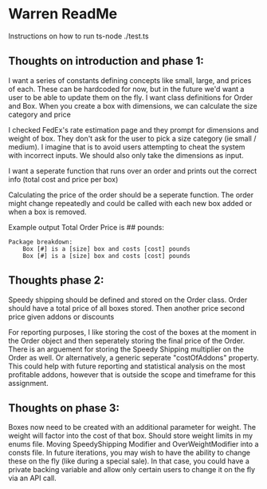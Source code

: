 # Warren ReadMe 

Instructions on how to run
ts-node ./test.ts


## Thoughts on introduction and phase 1: 

I want a series of constants defining concepts like small, large, and prices of each. These can be hardcoded for now, but in the future we'd want a user to be able to update them on the fly. 
I want class definitions for Order and Box. When you create a box with dimensions, we can calculate the size category and price

I checked FedEx's rate estimation page and they prompt for dimensions and weight of box. They don't ask for the user to pick a size category (ie small / medium).
I imagine that is to avoid users attempting to cheat the system with incorrect inputs. We should also only take the dimensions as input. 

I want a seperate function that runs over an order and prints out the correct info (total cost and price per box)

Calculating the price of the order should be a seperate function. The order might change repeatedly and could be called with each new box added or when a box is removed.

Example output
	Total Order Price is ## pounds: 

	Package breakdown:
		Box [#] is a [size] box and costs [cost] pounds
		Box [#] is a [size] box and costs [cost] pounds


## Thoughts phase 2:
Speedy shipping should be defined and stored on the Order class. 
Order should have a total price of all boxes stored. Then another price second price given addons or discounts

For reporting purposes, I like storing the cost of the boxes at the moment in the Order object and then seperately storing the final price of the Order. 
There is an arguement for storing the Speedy Shipping multiplier on the Order as well. Or alternatively, a  generic seperate "costOfAddons" property. This could help with future reporting and statistical analysis on the most profitable addons, however that is outside the scope and timeframe for this assignment.


## Thoughts on phase 3:
Boxes now need to be created with an additional parameter for weight. The weight will factor into the cost of that box.
Should store weight limits in my enums file.
Moving SpeedyShipping Modifier and OverWeightModifier into a consts file. In future iterations, you may wish to have the ability to change these on the fly (like during a special sale). In that case, you could have a private backing variable and allow only certain users to change it on the fly via an API call.

